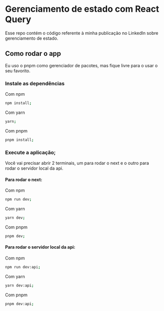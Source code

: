 # Gerenciamento de estado com React Query

Esse repo contém o código referente à minha publicação no LinkedIn sobre gerenciamento de estado.

## Como rodar o app

Eu uso o pnpm como gerenciador de pacotes, mas fique livre para o usar o seu favorito.

### Instale as dependências

Com npm

```bash
npm install;
```

Com yarn

```bash
yarn;
```

Com pnpm

```bash
pnpm install;
```

### Execute a aplicação;

Você vai precisar abrir 2 terminais, um para rodar o next e o outro para rodar o servidor local da api.

#### Para rodar o next:

Com npm

```bash
npm run dev;
```

Com yarn

```bash
yarn dev;
```

Com pnpm

```bash
pnpm dev;
```

#### Para rodar o servidor local da api:

Com npm

```bash
npm run dev:api;
```

Com yarn

```bash
yarn dev:api;
```

Com pnpm

```bash
pnpm dev:api;
```
